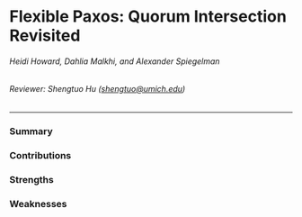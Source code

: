 Flexible Paxos: Quorum Intersection Revisited
===

###### Heidi Howard, Dahlia Malkhi, and Alexander Spiegelman

###### Reviewer: Shengtuo Hu (shengtuo@umich.edu)

---

### Summary

### Contributions

### Strengths

### Weaknesses

